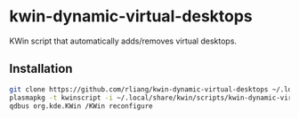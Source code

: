 # kwin-dynamic-virtual-desktops
KWin script that automatically adds/removes virtual desktops.

## Installation

```sh
git clone https://github.com/rliang/kwin-dynamic-virtual-desktops ~/.local/share/kwin/scripts/kwin-dynamic-virtual-desktops
plasmapkg -t kwinscript -i ~/.local/share/kwin/scripts/kwin-dynamic-virtual-desktops
qdbus org.kde.KWin /KWin reconfigure
```
